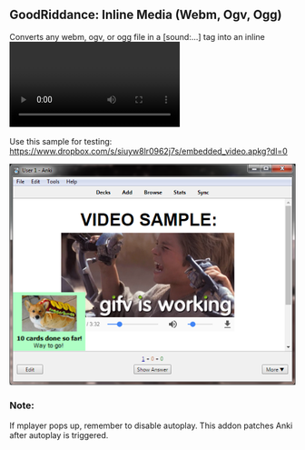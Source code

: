 ## GoodRiddance: Inline Media (Webm, Ogv, Ogg)

Converts any webm, ogv, or ogg file in a [sound:...] tag into an inline <video> element.

Use this sample for testing:  
https://www.dropbox.com/s/siuyw8lr0962j7s/embedded_video.apkg?dl=0


<img src="https://github.com/lovac42/GoodRiddance/blob/master/screenshots/embedded_video.png?raw=true" />  


### Note:
If mplayer pops up, remember to disable autoplay. This addon patches Anki after autoplay is triggered.
